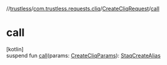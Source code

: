 //[trustless](../../../index.md)/[com.trustless.requests.cliq](../index.md)/[CreateCliqRequest](index.md)/[call](call.md)

# call

[kotlin]\
suspend fun [call](call.md)(params: [CreateCliqParams](../-create-cliq-params/index.md)): [StaqCreateAlias](../-staq-create-alias/index.md)
